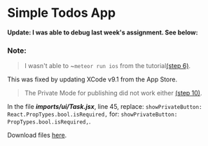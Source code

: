 # Simple Todos App

**Update: I was able to debug last week's assignment. See below:**

### Note:

> I wasn't able to ~`meteor run ios` from the tutorial[(step 6)](https://www.meteor.com/tutorials/react/running-on-mobile).

This was fixed by updating XCode v9.1 from the App Store.

> The Private Mode for publishing did not work either [(step 10)](https://www.meteor.com/tutorials/react/publish-and-subscribe).

In the file **_imports/ui/Task.jsx_**, line 45, replace: `showPrivateButton: React.PropTypes.bool.isRequired,` for: `showPrivateButton: PropTypes.bool.isRequired,`.

Download files [here](https://github.com/margaritayong/code-literacy/raw/master/week_08/simple-todos/simple-todos.zip).
